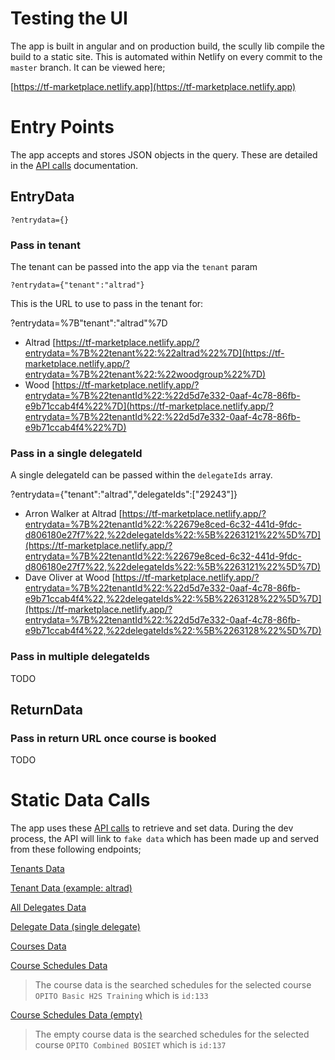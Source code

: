 # Testing the UI

The app is built in angular and on production build, the scully lib compile the build to a static site. This is automated within Netlify on every commit to the `master` branch. It can be viewed here;

[https://tf-marketplace.netlify.app](https://tf-marketplace.netlify.app)

# Entry Points

The app accepts and stores JSON objects in the query. These are detailed in the [API calls](https://github.com/guybrown78/marketplace-booking/blob/master/API.md) documentation. 


## EntryData

`?entrydata={}`

### Pass in tenant
The tenant can be passed into the app via the `tenant` param

`?entrydata={"tenant":"altrad"}`

This is the URL to use to pass in the tenant  for:

?entrydata=%7B"tenant":"altrad"%7D

- Altrad
[https://tf-marketplace.netlify.app/?entrydata=%7B%22tenant%22:%22altrad%22%7D](https://tf-marketplace.netlify.app/?entrydata=%7B%22tenant%22:%22woodgroup%22%7D)
- Wood
[https://tf-marketplace.netlify.app/?entrydata=%7B%22tenantId%22:%22d5d7e332-0aaf-4c78-86fb-e9b71ccab4f4%22%7D](https://tf-marketplace.netlify.app/?entrydata=%7B%22tenantId%22:%22d5d7e332-0aaf-4c78-86fb-e9b71ccab4f4%22%7D)

### Pass in a single delegateId
A single delegateId can be passed within the `delegateIds` array. 

?entrydata={"tenant":"altrad","delegateIds":["29243"]}


- Arron Walker at Altrad [https://tf-marketplace.netlify.app/?entrydata=%7B%22tenantId%22:%22679e8ced-6c32-441d-9fdc-d806180e27f7%22,%22delegateIds%22:%5B%2263121%22%5D%7D](https://tf-marketplace.netlify.app/?entrydata=%7B%22tenantId%22:%22679e8ced-6c32-441d-9fdc-d806180e27f7%22,%22delegateIds%22:%5B%2263121%22%5D%7D)
- Dave Oliver at Wood [https://tf-marketplace.netlify.app/?entrydata=%7B%22tenantId%22:%22d5d7e332-0aaf-4c78-86fb-e9b71ccab4f4%22,%22delegateIds%22:%5B%2263128%22%5D%7D](https://tf-marketplace.netlify.app/?entrydata=%7B%22tenantId%22:%22d5d7e332-0aaf-4c78-86fb-e9b71ccab4f4%22,%22delegateIds%22:%5B%2263128%22%5D%7D)


### Pass in multiple delegateIds
TODO

## ReturnData
### Pass in return URL once course is booked
TODO

# Static Data Calls

The app uses these [API calls](https://github.com/guybrown78/marketplace-booking/blob/master/API.md) to retrieve and set data. During the dev process, the API will link to `fake data` which has been made up and served from these following endpoints;

[Tenants Data](https://my-json-server.typicode.com/guybrown78/api-tenants/db)

[Tenant Data (example: altrad)](https://my-json-server.typicode.com/guybrown78/api-tenants/results/679e8ced-6c32-441d-9fdc-d806180e27f7)

[All Delegates Data](https://my-json-server.typicode.com/guybrown78/api-delegates/db)

[Delegate Data (single delegate)](https://my-json-server.typicode.com/guybrown78/api-delegates/results/63121)

[Courses Data](https://my-json-server.typicode.com/guybrown78/api-courses/db)

[Course Schedules Data](https://my-json-server.typicode.com/guybrown78/api-course/db)
> The course data is the searched schedules for the selected course `OPITO Basic H2S Training` which is `id:133`

[Course Schedules Data (empty)](https://my-json-server.typicode.com/guybrown78/api-course-137/db)
> The empty course data is the searched schedules for the selected course `OPITO Combined BOSIET` which is `id:137`
